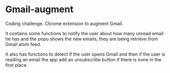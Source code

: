 # Gmail-augment
Coding challenge. Chrome extension to augment Gmail.

It contains some functions to notify the user about how many unread email he has and the popu shows the new emails, they are being retrieve from Gmail atom feed.

It also has functions to detect if the user opens Gmail and then if the user is reading an email the app add an unsubscribe button if there is none in the first place.
